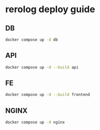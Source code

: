 # rerolog deploy guide

## DB

```bash
docker compose up -d db
```

## API

```bash
docker compose up -d --build api
```

## FE

```bash
docker compose up -d --build frontend
```

## NGINX

```bash
docker compose up -d nginx
```
